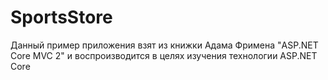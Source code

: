 # SportsStore
Данный пример приложения взят из книжки Адама Фримена "ASP.NET Core MVC 2" 
и воспроизводится в целях изучения технологии ASP.NET Core
